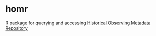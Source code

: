 # homr
R package for querying and accessing [Historical Observing Metadata Repository](https://www.ncei.noaa.gov/access/homr/api)
